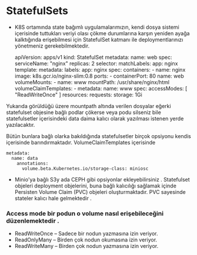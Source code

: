 # StatefulSets 

* K8S ortamında state bağımlı uygulamalarımızın, kendi dosya sistemi içerisinde tuttukları veriyi olası çökme durumlarına karşın yeniden ayağa kalktığında erişebilmesi için StatefulSet katmanı ile deploymentlarınızı yönetmeniz gerekebilmektedir. 


    apiVersion: apps/v1
    kind: StatefulSet
    metadata:
      name: web
    spec:
      serviceName: "nginx"
      replicas: 2
      selector:
        matchLabels:
          app: nginx
      template:
        metadata:
          labels:
            app: nginx
        spec:
          containers:
          - name: nginx
            image: k8s.gcr.io/nginx-slim:0.8
            ports:
            - containerPort: 80
              name: web
            volumeMounts:
            - name: www
              mountPath: /usr/share/nginx/html
      volumeClaimTemplates:
      - metadata:
          name: www
        spec:
          accessModes: [ "ReadWriteOnce" ]
          resources:
            requests:
              storage: 1Gi



Yukarıda görüldüğü üzere mountpath altında verilen dosyalar eğerki statefulset objesine bağlı podlar çökerse veya podu silseniz bile statefulsetler içerisindeki data daima kalıcı olarak yazılması istenen yerde yazılacaktır. 

Bütün bunlara bağlı olarka bakıldığında statefulsetler birçok opsiyonu kendis içerisinde barındırmaktadır. 
 VolumeClaimTemplates içerisinde  

	metadata:
      name: data
        annotations:
          volume.beta.Kubernetes.io/storage-class: miniosc
          
          
          
* Minio'ya bağlı S3y ada CEPH gibi opsiyonlar ekleyebilirsiniz . Statefulset objeleri deployment objelerini, buna bağlı kalıcılığı sağlamak içinde Persisten Volume Claim (PVC) objeleri oluşturmaktadır. PVC sayesinde stateler kalıcı hale gelmektedir .

### Access mode bir podun o volume nasıl erişebileceğini düzenlemektedir . 

* ReadWriteOnce – Sadece bir nodun yazmasına izin veriyor.
* ReadOnlyMany –  Birden çok nodun okumasına izin veriyor.
* ReadWriteMany – Birden çok nodun yazmasına izin veriyor.

